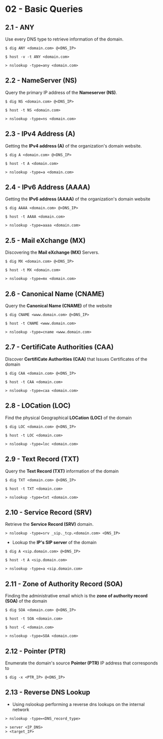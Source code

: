 # 02 - Basic Queries

## 2.1 - ANY

Use every DNS type to retrieve information of the domain.

```
$ dig ANY <domain.com> @<DNS_IP>

$ host -v -t ANY <domain.com>

> nslookup -type=any <domain.com>
```

## 2.2 - NameServer (NS)

Query the primary IP address of the **Nameserver (NS)**.

```
$ dig NS <domain.com> @<DNS_IP>

$ host -t NS <domain.com>

> nslookup -type=ns <domain.com>
```

## 2.3 - IPv4 Address (A)

Getting the **IPv4 address (A)** of the organization's domain website.

```
$ dig A <domain.com> @<DNS_IP>

$ host -t A <domain.com>

> nslookup -type=a <domain.com>
```

## 2.4 - IPv6 Address (AAAA)

Getting the **IPv6 address (AAAA)** of the organization's domain website

```
$ dig AAAA <domain.com> @<DNS_IP>

$ host -t AAAA <domain.com>

> nslookup -type=aaaa <domain.com>
```

## 2.5 - Mail eXchange (MX)

Discovering the **Mail eXchange (MX)** Servers.

```
$ dig MX <domain.com> @<DNS_IP>

$ host -t MX <domain.com>

> nslookup -type=mx <domain.com>
```

## 2.6 - Canonical Name (CNAME)

Query the **Canonical Name (CNAME)** of the website

```
$ dig CNAME <www.domain.com> @<DNS_IP>

$ host -t CNAME <www.domain.com>

> nslookup -type=cname <www.domain.com>
```

## 2.7 - CertifiCate Authorities (CAA)

Discover **CertifiCate Authorities (CAA)** that Issues Certificates of the domain

```
$ dig CAA <domain.com> @<DNS_IP>

$ host -t CAA <domain.com>

> nslookup -type=caa <domain.com>
```

## 2.8 - LOCation (LOC)

Find the physical Geographical **LOCation** **(LOC)** of the domain

```
$ dig LOC <domain.com> @<DNS_IP>

$ host -t LOC <domain.com>

> nslookup -type=loc <domain.com>
```

## 2.9 - Text Record (TXT)

Query the **Text Record (TXT)** information of the domain

```
$ dig TXT <domain.com> @<DNS_IP>

$ host -t TXT <domain.com>

> nslookup -type=txt <domain.com>
```

## 2.10 - Service Record (SRV)

Retrieve the **Service Record (SRV)** domain.

```
> nslookup -type=srv _sip._tcp.<domain.com> <DNS_IP>
```

- Lookup the **IP's SIP server** of the domain

```
$ dig A <sip.domain.com> @<DNS_IP>

$ host -t A <sip.domain.com>

> nslookup -type=a <sip.domain.com>
```

## 2.11 - Zone of Authority Record (SOA)

Finding the administrative email which is the **zone of authority record (SOA)** of the domain

```
$ dig SOA <domain.com> @<DNS_IP>

$ host -t SOA <domain.com>

$ host -C <domain.com>

> nslookup -type=SOA <domain.com>
```

## 2.12 - Pointer (PTR)

Enumerate the domain's source **Pointer (PTR)** IP address that corresponds to

```
$ dig -x <PTR_IP> @<DNS_IP>
```

## 2.13 - Reverse DNS Lookup

- Using nslookup performing a reverse dns lookups on the internal network

```
> nslookup -type=<DNS_record_type>

> server <IP_DNS>
> <target_IP>
```